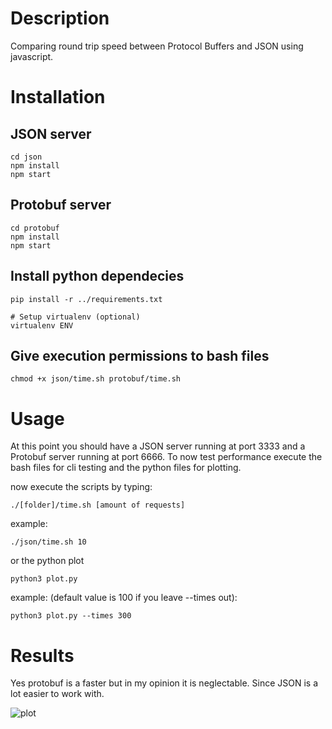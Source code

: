# Description

Comparing round trip speed between Protocol Buffers and JSON using javascript.


# Installation
## JSON server

```
cd json
npm install
npm start
```

## Protobuf server

```
cd protobuf
npm install
npm start
```

## Install python dependecies

```
pip install -r ../requirements.txt

# Setup virtualenv (optional)
virtualenv ENV
```

## Give execution permissions to bash files

```chmod +x json/time.sh protobuf/time.sh```

# Usage

At this point you should have a JSON server running at port 3333 and a Protobuf server running at port 6666. To now test performance execute the bash files for cli testing and the python files for plotting.

now execute the scripts by typing:

```./[folder]/time.sh [amount of requests]```

example: 

```./json/time.sh 10```

or the python plot

```python3 plot.py```

example: (default value is 100 if you leave --times out):

```python3 plot.py --times 300```

# Results

Yes protobuf is a faster but in my opinion it is neglectable. Since JSON is a lot easier to work with.

![plot](graph.png)
